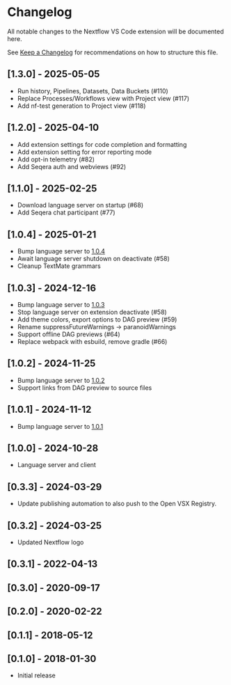 # Changelog

All notable changes to the Nextflow VS Code extension will be documented here.

See [Keep a Changelog](http://keepachangelog.com/) for recommendations on how to structure this file.

## [1.3.0] - 2025-05-05

- Run history, Pipelines, Datasets, Data Buckets (#110)
- Replace Processes/Workflows view with Project view (#117)
- Add nf-test generation to Project view (#118)

## [1.2.0] - 2025-04-10

- Add extension settings for code completion and formatting
- Add extension setting for error reporting mode
- Add opt-in telemetry (#82)
- Add Seqera auth and webviews (#92)

## [1.1.0] - 2025-02-25

- Download language server on startup (#68)
- Add Seqera chat participant (#77)

## [1.0.4] - 2025-01-21

- Bump language server to [1.0.4](https://github.com/nextflow-io/language-server/releases/tag/v1.0.4)
- Await language server shutdown on deactivate (#58)
- Cleanup TextMate grammars

## [1.0.3] - 2024-12-16

- Bump language server to [1.0.3](https://github.com/nextflow-io/language-server/releases/tag/v1.0.3)
- Stop language server on extension deactivate (#58)
- Add theme colors, export options to DAG preview (#59)
- Rename suppressFutureWarnings -> paranoidWarnings
- Support offline DAG previews (#64)
- Replace webpack with esbuild, remove gradle (#66)

## [1.0.2] - 2024-11-25

- Bump language server to [1.0.2](https://github.com/nextflow-io/language-server/releases/tag/v1.0.2)
- Support links from DAG preview to source files

## [1.0.1] - 2024-11-12

- Bump language server to [1.0.1](https://github.com/nextflow-io/language-server/releases/tag/v1.0.1)

## [1.0.0] - 2024-10-28

- Language server and client

## [0.3.3] - 2024-03-29

- Update publishing automation to also push to the Open VSX Registry.

## [0.3.2] - 2024-03-25

- Updated Nextflow logo

## [0.3.1] - 2022-04-13

## [0.3.0] - 2020-09-17

## [0.2.0] - 2020-02-22

## [0.1.1] - 2018-05-12

## [0.1.0] - 2018-01-30

- Initial release
